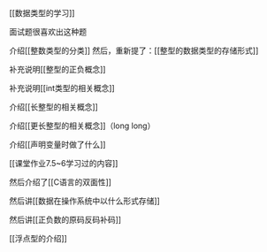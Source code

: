 [[数据类型的学习]]

面试题很喜欢出这种题

介绍[[整数类型的分类]]
然后，重新提了：[[整型的数据类型的存储形式]]

补充说明[[整型的正负概念]]

补充说明[[int类型的相关概念]]

介绍[[长整型的相关概念]]

介绍[[更长整型的相关概念]]（long long）

介绍[[声明变量时做了什么]]

[[课堂作业7.5~6学习过的内容]]

然后介绍了[[C语言的双面性]]

然后讲[[数据在操作系统中以什么形式存储]]

然后讲[[正负数的原码反码补码]]

[[浮点型的介绍]]

